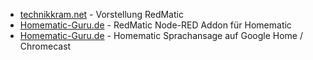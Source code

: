 * [technikkram.net](https://technikkram.net/2018/12/vorstellung-redmatic-nodered-als-addon-fuer-die-ccu3-oder-raspberrymatic) - Vorstellung RedMatic
* [Homematic-Guru.de](https://homematic-guru.de/redmatic-node-red-addon-fuer-homematic) - RedMatic Node-RED Addon für Homematic
* [Homematic-Guru.de](https://homematic-guru.de/homematic-sprachansage-auf-google-home-chromecast) - Homematic Sprachansage auf Google Home / Chromecast